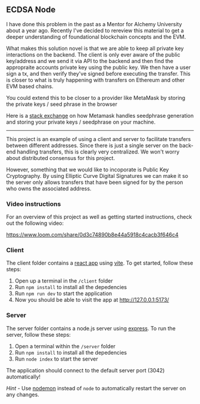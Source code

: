 ## ECDSA Node

I have done this problem in the past as a Mentor for Alchemy University about a year ago.
Recently I've decided to rereview this material to get a deeper understanding of foundational blockchain concepts and the EVM.

What makes this solution novel is that we are able to keep all private key interactions on the backend. The client is only ever aware of the public key/address and we send it via API to the backend and then find the appropraite accounts private key using the public key. We then have a user sign a tx, and then verify they've signed before executing the transfer. This is closer to what is truly happening with transfers on Ethereum and other EVM based chains.

You could extend this to be closer to a provider like MetaMask by storing the private keys / seed phrase in the browser

Here is a [stack exchange](https://ethereum.stackexchange.com/questions/159607/where-does-metamask-store-the-private-key-when-the-account-is-only-locked-with) on how Metamask handles seedphrase generation and storing your private keys / seedphrase on your machine. 

---

This project is an example of using a client and server to facilitate transfers between different addresses. Since there is just a single server on the back-end handling transfers, this is clearly very centralized. We won't worry about distributed consensus for this project.

However, something that we would like to incoporate is Public Key Cryptography. By using Elliptic Curve Digital Signatures we can make it so the server only allows transfers that have been signed for by the person who owns the associated address.

### Video instructions

For an overview of this project as well as getting started instructions, check out the following video:

https://www.loom.com/share/0d3c74890b8e44a5918c4cacb3f646c4

### Client

The client folder contains a [react app](https://reactjs.org/) using [vite](https://vitejs.dev/). To get started, follow these steps:

1. Open up a terminal in the `/client` folder
2. Run `npm install` to install all the depedencies
3. Run `npm run dev` to start the application
4. Now you should be able to visit the app at http://127.0.0.1:5173/

### Server

The server folder contains a node.js server using [express](https://expressjs.com/). To run the server, follow these steps:

1. Open a terminal within the `/server` folder
2. Run `npm install` to install all the depedencies
3. Run `node index` to start the server

The application should connect to the default server port (3042) automatically!

_Hint_ - Use [nodemon](https://www.npmjs.com/package/nodemon) instead of `node` to automatically restart the server on any changes.
